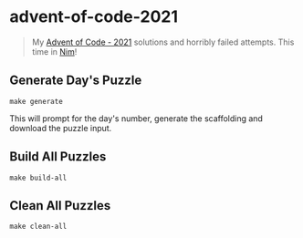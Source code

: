 # advent-of-code-2021

> My [Advent of Code - 2021](https://adventofcode.com/2021/) solutions and horribly failed attempts. This time in [Nim](https://nim-lang.org/)!

## Generate Day's Puzzle
```shell
make generate
```

This will prompt for the day's number, generate the scaffolding and download the puzzle input.

## Build All Puzzles
```shell
make build-all
```

## Clean All Puzzles
```shell
make clean-all
```
